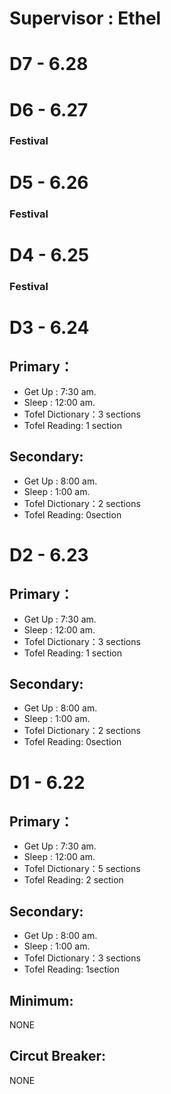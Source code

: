 # **Supervisor : Ethel**

# D7 - 6.28
# D6 - 6.27 
### Festival
# D5 - 6.26
### Festival
# D4 - 6.25
### Festival 
# D3 - 6.24

## Primary：

- Get Up : 7:30 am.
- Sleep : 12:00 am.
- Tofel Dictionary：3 sections
- Tofel Reading: 1 section  

## Secondary:

- Get Up : 8:00 am.
- Sleep : 1:00 am.
- Tofel Dictionary：2 sections
- Tofel Reading: 0section  

# D2 - 6.23

## Primary：

- Get Up : 7:30 am.
- Sleep : 12:00 am.
- Tofel Dictionary：3 sections
- Tofel Reading: 1 section  

## Secondary:

- Get Up : 8:00 am.
- Sleep : 1:00 am.
- Tofel Dictionary：2 sections
- Tofel Reading: 0section  

# D1 - 6.22
## Primary：
- Get Up : 7:30 am.
- Sleep : 12:00 am.
- Tofel Dictionary：5 sections
- Tofel Reading: 2 section  
## Secondary:
- Get Up : 8:00 am.
- Sleep : 1:00 am.
- Tofel Dictionary：3 sections
- Tofel Reading: 1section  
## Minimum:
NONE
## Circut Breaker:
NONE
